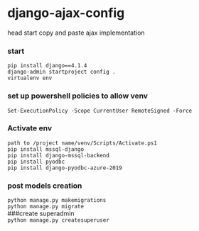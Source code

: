 # django-ajax-config
head start copy and paste ajax implementation

### start <br/>
`pip install django==4.1.4`<br/>
`django-admin startproject config .`<br/>
`virtualenv env`<br/>
### set up powershell policies to allow venv <br/>
`Set-ExecutionPolicy -Scope CurrentUser RemoteSigned -Force`<br/>
### Activate env
`path to /project name/venv/Scripts/Activate.ps1`<br/>
`pip install mssql-django`<br/>
`pip install django-mssql-backend`<br/>
`pip install pyodbc`<br/>
`pip install django-pyodbc-azure-2019`<br/>

### post models creation <br/>
`python manage.py makemigrations` <br/>
`python manage.py migrate` <br/>
###create superadmin <br/>
`python manage.py createsuperuser` <br/>
